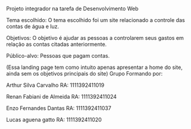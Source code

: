Projeto integrador na tarefa de Desenvolvimento Web

Tema escolhido: O tema escolhido foi um site relacionado a controle das contas de água e luz.

Objetivos: O objetivo é ajudar as pessoas a controlarem seus gastos em relação as contas citadas anteriormente.

Público-alvo: Pessoas que pagam contas.

(Essa landing page tem como intuito apenas apresentar a home do site, ainda sem os objetivos principais do site)
Grupo Formando por:

Arthur Silva Carvalho
RA: 1111392411019

Renan Fabiani de Almeida 
RA: 1111392411024

Enzo Fernandes Dantas
RA: 1111392411037

Lucas aguena gatto
RA: 1111392411020
